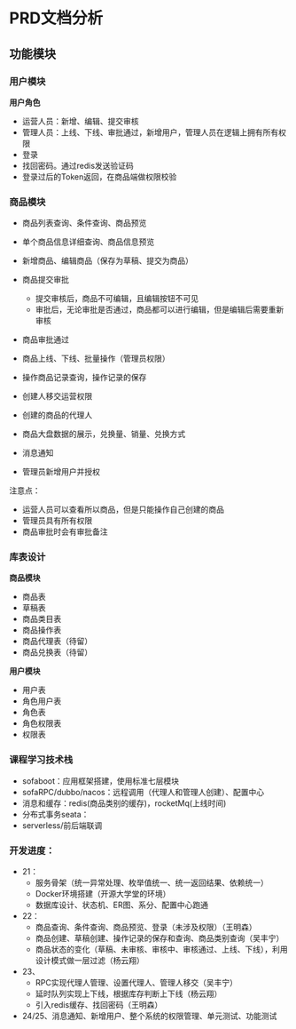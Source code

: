 # PRD文档分析
## 功能模块
### 用户模块
**用户角色**
- 运营人员：新增、编辑、提交审核
- 管理人员：上线、下线、审批通过，新增用户，管理人员在逻辑上拥有所有权限
- 登录
- 找回密码。通过redis发送验证码
- 登录过后的Token返回，在商品端做权限校验
### 商品模块

- 商品列表查询、条件查询、商品预览
- 单个商品信息详细查询、商品信息预览
- 新增商品、编辑商品（保存为草稿、提交为商品）

- 商品提交审批

    - 提交审核后，商品不可编辑，且编辑按钮不可见
    - 审批后，无论审批是否通过，商品都可以进行编辑，但是编辑后需要重新审核
- 商品审批通过
- 商品上线、下线、批量操作（管理员权限）
- 操作商品记录查询，操作记录的保存
- 创建人移交运营权限
- 创建的商品的代理人
- 商品大盘数据的展示，兑换量、销量、兑换方式
- 消息通知
- 管理员新增用户并授权

注意点：

- 运营人员可以查看所以商品，但是只能操作自己创建的商品
- 管理员具有所有权限
- 商品审批时会有审批备注
### 库表设计
**商品模块**
- 商品表
- 草稿表
- 商品类目表
- 商品操作表
- 商品代理表（待留）
- 商品兑换表（待留）

**用户模块**
- 用户表
- 角色用户表
- 角色表
- 角色权限表
- 权限表

### 课程学习技术栈

- sofaboot：应用框架搭建，使用标准七层模块
- sofaRPC/dubbo/nacos：远程调用（代理人和管理人创建）、配置中心
- 消息和缓存：redis(商品类别的缓存)，rocketMq(上线时间)
- 分布式事务seata：
- serverless/前后端联调

### 开发进度：

- 21：
   - 服务骨架（统一异常处理、枚举值统一、统一返回结果、依赖统一）
   - Docker环境搭建（开源大学堂的环境）
   - 数据库设计、状态机、ER图、系分、配置中心跑通
- 22：
   - 商品查询、条件查询、商品预览、登录（未涉及权限）（王明森）
   - 商品创建、草稿创建、操作记录的保存和查询、商品类别查询（吴丰宁）
   - 商品状态的变化（草稿、未审核、审核中、审核通过、上线、下线），利用设计模式做一层过滤（杨云翔）
- 23、
   - RPC实现代理人管理、设置代理人、管理人移交（吴丰宁）
   - 延时队列实现上下线，根据库存判断上下线（杨云翔）
   - 引入redis缓存、找回密码（王明森）
- 24/25、消息通知、新增用户、整个系统的权限管理、单元测试、功能测试



